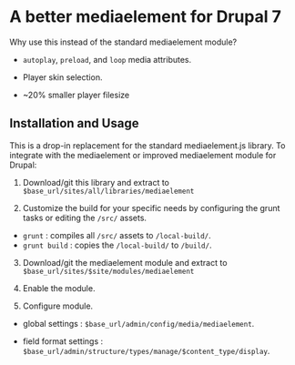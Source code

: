 # A better mediaelement for Drupal 7

Why use this instead of the standard mediaelement module?

 - `autoplay`, `preload`, and `loop` media attributes.

 - Player skin selection.

 - ~20% smaller player filesize


## Installation and Usage
This is a drop-in replacement for the standard mediaelement.js library. To integrate with the mediaelement or improved mediaelement module for Drupal:

1. Download/git this library and extract to `$base_url/sites/all/libraries/mediaelement`

2. Customize the build for your specific needs by configuring the grunt tasks or editing the `/src/` assets.

 - `grunt` : compiles all `/src/` assets to `/local-build/`.
 - `grunt build` : copies the `/local-build/` to `/build/`.

3. Download/git the mediaelement module and extract to `$base_url/sites/$site/modules/mediaelement`

4. Enable the module.

5. Configure module.

 - global settings : `$base_url/admin/config/media/mediaelement`.

 - field format settings :  `$base_url/admin/structure/types/manage/$content_type/display`.
